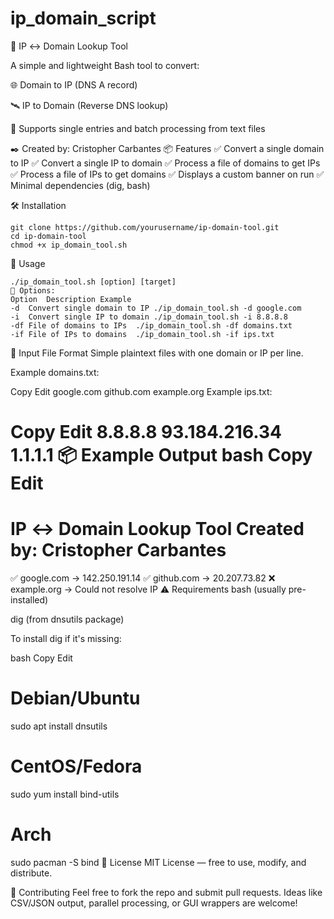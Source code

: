# ip_domain_script

🔁 IP ↔ Domain Lookup Tool

A simple and lightweight Bash tool to convert:

🌐 Domain to IP (DNS A record)

🛰️ IP to Domain (Reverse DNS lookup)

📁 Supports single entries and batch processing from text files

✒️ Created by: Cristopher Carbantes
📦 Features
✅ Convert a single domain to IP
✅ Convert a single IP to domain
✅ Process a file of domains to get IPs
✅ Process a file of IPs to get domains
✅ Displays a custom banner on run
✅ Minimal dependencies (dig, bash)

🛠️ Installation
```
git clone https://github.com/yourusername/ip-domain-tool.git
cd ip-domain-tool
chmod +x ip_domain_tool.sh
```
🚀 Usage
```
./ip_domain_tool.sh [option] [target]
🔹 Options:
Option	Description	Example
-d	Convert single domain to IP	./ip_domain_tool.sh -d google.com
-i	Convert single IP to domain	./ip_domain_tool.sh -i 8.8.8.8
-df	File of domains to IPs	./ip_domain_tool.sh -df domains.txt
-if	File of IPs to domains	./ip_domain_tool.sh -if ips.txt
```

📂 Input File Format
Simple plaintext files with one domain or IP per line.

Example domains.txt:

Copy
Edit
google.com
github.com
example.org
Example ips.txt:

Copy
Edit
8.8.8.8
93.184.216.34
1.1.1.1
📦 Example Output
bash
Copy
Edit
===========================================
  IP ↔ Domain Lookup Tool
  Created by: Cristopher Carbantes
===========================================

✅ google.com → 142.250.191.14
✅ github.com → 20.207.73.82
❌ example.org → Could not resolve IP
⚠️ Requirements
bash (usually pre-installed)

dig (from dnsutils package)

To install dig if it's missing:

bash
Copy
Edit
# Debian/Ubuntu
sudo apt install dnsutils

# CentOS/Fedora
sudo yum install bind-utils

# Arch
sudo pacman -S bind
📜 License
MIT License — free to use, modify, and distribute.

🙌 Contributing
Feel free to fork the repo and submit pull requests. Ideas like CSV/JSON output, parallel processing, or GUI wrappers are welcome!
